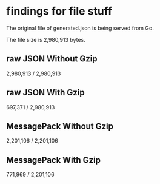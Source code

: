 # findings for file stuff

The original file of generated.json is being served from Go.

The file size is 2,980,913 bytes.

## raw JSON Without Gzip

2,980,913 / 2,980,913

## raw JSON With Gzip

697,371 / 2,980,913

## MessagePack Without Gzip

2,201,106 / 2,201,106

## MessagePack With Gzip

771,969 / 2,201,106
